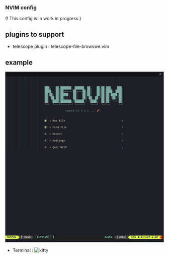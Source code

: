 ### NVIM config 
(! This config is in work in progress.) 

## plugins to support
- telescope plugin : telescope-file-browswe.vim 


## example
![STARTUP](images/neovimconfig.png)
- Terminal : ![kitty](https://sw.kovidgoyal.net/kitty/)
